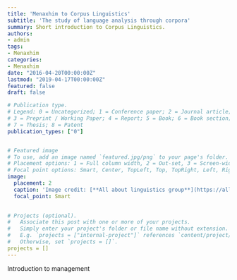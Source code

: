 ```yaml
---
title: 'Menaxhim to Corpus Linguistics'
subtitle: 'The study of language analysis through corpora'
summary: Short introduction to Corpus Linguistics.
authors:
- admin
tags:
- Menaxhim
categories:
- Menaxhim
date: "2016-04-20T00:00:00Z"
lastmod: "2019-04-17T00:00:00Z"
featured: false
draft: false

# Publication type.
# Legend: 0 = Uncategorized; 1 = Conference paper; 2 = Journal article;
# 3 = Preprint / Working Paper; 4 = Report; 5 = Book; 6 = Book section;
# 7 = Thesis; 8 = Patent
publication_types: ["0"]


# Featured image
# To use, add an image named `featured.jpg/png` to your page's folder.
# Placement options: 1 = Full column width, 2 = Out-set, 3 = Screen-width
# Focal point options: Smart, Center, TopLeft, Top, TopRight, Left, Right, BottomLeft, Bottom, BottomRight
image:
  placement: 2
  caption: 'Image credit: [**All about linguistics group**](https://all-about-linguistics.group.shef.ac.uk/branches-of-linguistics/sociolinguistics)'
  focal_point: Smart
  

# Projects (optional).
#   Associate this post with one or more of your projects.
#   Simply enter your project's folder or file name without extension.
#   E.g. `projects = ["internal-project"]` references `content/project/deep-learning/index.md`.
#   Otherwise, set `projects = []`.
projects = []
---
```


Introduction to management

